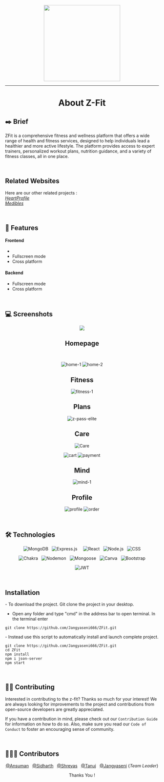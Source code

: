 <div align="center">

<img src="https://github.com/Jangyaseni666/ZFit/assets/96827920/b5c859a9-cfb9-4f71-a931-12ada095c7aa" height="250px" width="auto">

---
  
# About  Z-Fit

</div>

## ✒️ Brief
ZFit is a comprehensive fitness and wellness platform that offers a wide range of health and fitness services, designed to help individuals lead a healthier and more active lifestyle. The platform provides access to expert trainers, personalized workout plans, nutrition guidance, and a variety of fitness classes, all in one place.

&nbsp;

## Related Websites

Here are our other related projects :
\
_[HeartProfile](https://github.com/Jangyaseni666/HeartProfile)_
\
_[Medibles](https://github.com/Jangyaseni666/Medibles)_

&nbsp;

## 📌 Features

#### Frontend
- 
- Fullscreen mode
- Cross platform

#### Backend

- Fullscreen mode
- Cross platform

&nbsp;

## 💻 Screenshots
<div align="center">

![](https://github.com/Jangyaseni666/ZFit/assets/103834482/07db5082-c7ab-4c39-9eb9-21e26e7cb8a4)



## Homepage

&nbsp;

![home-1](https://github.com/Jangyaseni666/ZFit/assets/96827920/c008f31f-bddf-4a9b-a39a-c9ee80127024)
![home-2](https://github.com/Jangyaseni666/ZFit/assets/96827920/1cd8590d-456e-405c-9dec-5f0ebb61d084)



## Fitness

![fitness-1](https://github.com/Jangyaseni666/ZFit/assets/96827920/d3d959aa-6bd8-43b7-9282-74689f085e91)



## Plans

![z-pass-elite](https://github.com/Jangyaseni666/ZFit/assets/96827920/d4f70bd2-1b36-42e9-b50b-4d489b81fef0)



## Care

![Care](https://github.com/Jangyaseni666/ZFit/assets/96827920/4ece761a-35f0-4f2a-bdb9-ef0f2a4ea200)

![cart](https://github.com/Jangyaseni666/ZFit/assets/96827920/fcecab8c-5d12-4ccd-bd90-76b2b863aafb)
![payment](https://github.com/Jangyaseni666/ZFit/assets/96827920/e6e4295b-fb88-4d23-9196-bf045faea719)



## Mind

![mind-1](https://github.com/Jangyaseni666/ZFit/assets/96827920/d7816665-4cdd-4b84-bec2-cd15a727efc5)


## Profile

![profile](https://github.com/Jangyaseni666/ZFit/assets/96827920/2ac8da7a-ee1c-4ec1-9dfe-bc8af95d468e)
![order](https://github.com/Jangyaseni666/ZFit/assets/96827920/7c88c507-5188-4649-a152-60f54a8d7ccb)


</div>

&nbsp;

## 🛠 Technologies
<div align="center">
  
![MongoDB](https://img.shields.io/badge/MongoDB-47A248.svg?style=for-the-badge&logo=MongoDB&logoColor=white) &nbsp; ![Express.js](https://img.shields.io/badge/express.js-%23404d59.svg?style=for-the-badge&logo=express&logoColor=%2361DAFB) &nbsp;  &nbsp; ![React](https://img.shields.io/badge/React-61DAFB.svg?style=for-the-badge&logo=React&logoColor=black) &nbsp; ![Node.js](https://img.shields.io/badge/Node.js-339933.svg?style=for-the-badge&logo=nodedotjs&logoColor=white) &nbsp; ![CSS](https://img.shields.io/badge/CSS3-1572B6.svg?style=for-the-badge&logo=CSS3&logoColor=white)

</div>

<div align="center">
  
![Chakra](https://img.shields.io/badge/chakra-%234ED1C5.svg?style=for-the-badge&logo=chakraui&logoColor=white) &nbsp; ![Nodemon](https://img.shields.io/badge/Nodemon-76D04B.svg?style=for-the-badge&logo=Nodemon&logoColor=white) &nbsp; ![Mongoose](https://img.shields.io/badge/Mongoose-880000.svg?style=for-the-badge&logo=Mongoose&logoColor=white) &nbsp; ![Canva](https://img.shields.io/badge/Canva-00C4CC.svg?style=for-the-badge&logo=Canva&logoColor=white) &nbsp; ![Bootstrap](https://img.shields.io/badge/Bootstrap-7952B3.svg?style=for-the-badge&logo=Bootstrap&logoColor=white)   

</div>

<div align='center'>

![JWT](https://img.shields.io/badge/JSON%20Web%20Tokens-000000.svg?style=for-the-badge&logo=JSON-Web-Tokens&logoColor=white)
  
</div>

&nbsp;

## Installation

<p>
  - To download the project. Git clone the project in your desktop.
  
  - Open any folder and type "cmd" in the address bar to open terminal. In the terminal enter
</p>

 ```npm
git clone https://github.com/Jangyaseni666/ZFit.git
```


<p>
 - Instead use this script to automatically install and launch complete project.

  ```npm
git clone https://github.com/Jangyaseni666/ZFit.git
cd ZFit
npm install
npm i json-server
npm start

```
</p>



&nbsp;

## ✍🏼 Contributing


Interested in contributing to the z-fit? Thanks so much for your interest! We are always looking for improvements to the project and contributions from open-source developers are greatly appreciated.

If you have a contribution in mind, please check out our `Contribution Guide` for information on how to do so. Also, make sure you read our `Code of Conduct` to foster an encouraging sense of community.

&nbsp;

## 👨🏻‍💻 Contributors

<div align="center">

<p>
  
[@Ansuman](https://github.com/ansuman23) &nbsp; [@Sidharth](https://github.com/prefonixs) &nbsp; [@Shreyas](https://github.com/Shreyas-Swain-10) &nbsp; [@Tanuj](https://github.com/Tanuj2324) &nbsp; [@Jangyaseni](https://github.com/Jangyaseni666) {_Team Leader_}
  
</p>

Thanks You !

</div>
